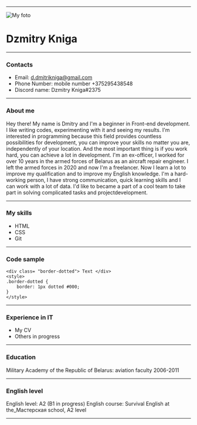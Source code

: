***
![My foto](https://sun1-91.userapi.com/s/v1/ig2/YGWgSeW73PDiqJD7lr_6k7z6qBiLiyIdGewDFZHqaiojr26IMNzOifPCxrRBS-SS6100QlLoTWJtTF7690nZ9vbN.jpg?size=200x200&quality=96&crop=0,326,900,900&ava=1 "My foto")
# Dzmitry Kniga 

***
### Contacts
* Email: d.dmitrikniga@gmail.com
* Phone Number: mobile number +375295438548
* Discord name: Dzmitry Kniga#2375
***
### About me
Hey there! My name is Dmitry and I'm a beginner in Front-end development. I like writing codes, experimenting with it and seeing my results. I'm interested in programming because this field provides countless possibilities for development, you can  improve your skills no matter you are, independently of your location. And the most important thing is if you work hard, you can achieve a lot in development.
I'm an ex-officer, I worked for over 10 years in the armed forces of Belarus as an aircraft repair engineer. I left the armed forces in 2020 and now I'm a freelancer.
Now I learn a lot to improve my qualification and to improve my English knowledge.
I'm a hard-working person, I have strong communication, quick learning skills and I can work with a lot of data. I'd like to became a part of a cool team to take part in solving complicated tasks and projectdevelopment.
***
### My skills
* HTML
* CSS
* Git 
***
### Code sample
```
<div class= "border-dotted"> Text </div>
<style>
.border-dotted {
    border: 1px dotted #000;
}
</style>
```
***
### Experience in IT

* My CV  
* Others in progress
***
### Education

Military Academy of the Republic of Belarus: aviation faculty 2006-2011

***
### English level

English level: A2 (B1 in progress)
English course: Survival English at the_Мастерская school, A2 level
***